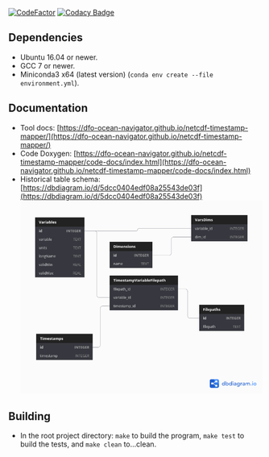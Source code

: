 [![CodeFactor](https://www.codefactor.io/repository/github/dfo-ocean-navigator/netcdf-timestamp-mapper/badge)](https://www.codefactor.io/repository/github/dfo-ocean-navigator/netcdf-timestamp-mapper)
[![Codacy Badge](https://api.codacy.com/project/badge/Grade/dab035a5fdf5491daca4bbc8980b1615)](https://www.codacy.com/app/htmlboss/netcdf-timestamp-mapper?utm_source=github.com&amp;utm_medium=referral&amp;utm_content=DFO-Ocean-Navigator/netcdf-timestamp-mapper&amp;utm_campaign=Badge_Grade)

## Dependencies

* Ubuntu 16.04 or newer.
* GCC 7 or newer.
* Miniconda3 x64 (latest version) (`conda env create --file environment.yml`).

## Documentation
* Tool docs: [https://dfo-ocean-navigator.github.io/netcdf-timestamp-mapper/](https://dfo-ocean-navigator.github.io/netcdf-timestamp-mapper/)
* Code Doxygen: [https://dfo-ocean-navigator.github.io/netcdf-timestamp-mapper/code-docs/index.html](https://dfo-ocean-navigator.github.io/netcdf-timestamp-mapper/code-docs/index.html)
* Historical table schema: [https://dbdiagram.io/d/5dcc0404edf08a25543de03f](https://dbdiagram.io/d/5dcc0404edf08a25543de03f)
![historical table schema](https://raw.githubusercontent.com/DFO-Ocean-Navigator/netcdf-timestamp-mapper/master/docs/img/Historical-Tables.png "Historical Table Schema")

## Building

* In the root project directory: `make` to build the program, `make test` to build the tests, and `make clean` to...clean.
